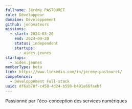 ```yaml
---
fullname: Jérémy PASTOURET
role: Développeur
domaine: Développement
github: jenovateurs
missions:
  - start: 2024-03-20
    end: 2024-09-20
    status: independent
    startups:
      - aides.jeunes
startups:
  - aides.jeunes
memberType: beta
link: https://www.linkedin.com/in/jeremy-pastouret/
competences:
  - Développement Full-stack
uuid: df6ab70f-c458-4d24-b590-b491e66faebf
---
```

Passionné par l'éco-conception des services numériques